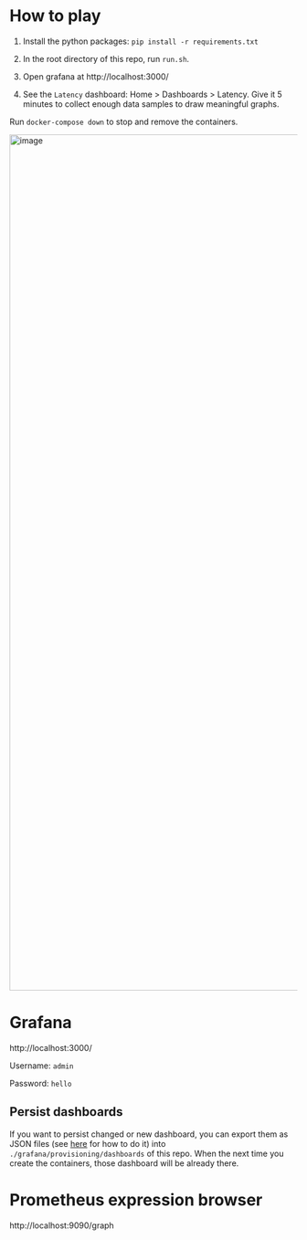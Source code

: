 # How to play

1. Install the python packages:
   `pip install -r requirements.txt`

2. In the root directory of this repo, run `run.sh`.

3. Open grafana at http://localhost:3000/

4. See the `Latency` dashboard: Home > Dashboards > Latency.
   Give it 5 minutes to collect enough data samples to draw meaningful graphs.

Run `docker-compose down` to stop and remove the containers.

<img width="1500" alt="image" src="https://github.com/updogliu/pyprom/assets/1288299/bf026656-02c9-427b-86ed-0e496bec1c0b">

# Grafana

http://localhost:3000/

Username: `admin`

Password: `hello`

## Persist dashboards

If you want to persist changed or new dashboard,
you can export them as JSON files (see
[here](https://grafana.com/docs/grafana/latest/dashboards/manage-dashboards/#export-and-import-dashboards)
for how to do it) into `./grafana/provisioning/dashboards` of this repo.
When the next time you create the containers, those dashboard will be already there.

# Prometheus expression browser
http://localhost:9090/graph
